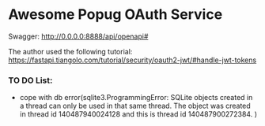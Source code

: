 # Awesome Popug OAuth Service

Swagger:
http://0.0.0.0:8888/api/openapi#

The author used the following tutorial:
https://fastapi.tiangolo.com/tutorial/security/oauth2-jwt/#handle-jwt-tokens

### TO DO List:
- cope with db error(sqlite3.ProgrammingError: SQLite objects created in a thread can only be used in that same thread. The object was created in thread id 140487940024128 and this is thread id 140487900272384.
)
